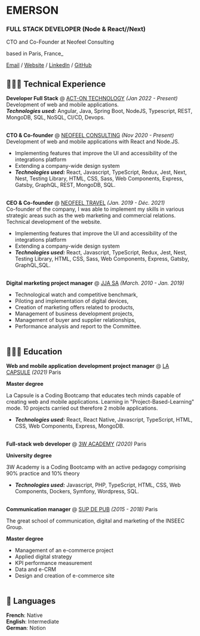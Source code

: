 # EMERSON

### FULL STACK DEVELOPER (Node & React//Next) <br>

CTO and Co-Founder at Neofeel Consulting

based in Paris, France\_ <br>

[Email](mailto:emerson@neofeelconsulting.fr) / [Website](https://neofeelconsulting.fr/) / [LinkedIn](https://www.linkedin.com/in/emerson-thorel-a40497159/) / [GitHub](https://github.com/Emerson1220/)

## 👩🏼‍💻 Technical Experience

**Developer Full Stack** @ [ACT-ON TECHNOLOGY](https://actontechnology.com/) _(Jan 2022 - Present)_ <br>
Development of web and mobile applications.<br>
**_Technologies used:_** Angular, Java, Spring Boot, NodeJS, Typescript, REST, MongoDB, SQL, NoSQL, CI/CD, Devops.
  <br><br>

**CTO & Co-founder** @ [NEOFEEL CONSULTING](https://neofeelconsulting.fr/) _(Nov 2020 - Present)_ <br>
Development of web and mobile applications with React and Node.JS.

- Implementing features that improve the UI and accessibility of the integrations platform
- Extending a company-wide design system
- **_Technologies used:_** React, Javascript, TypeScript, Redux, Jest, Next, Nest, Testing Library, HTML, CSS, Sass, Web Components, Express, Gatsby, GraphQL, REST, MongoDB, SQL.
  <br><br>

**CEO & Co-founder** @ [NEOFEEL TRAVEL](https://neo-feel.com/) _(Jan. 2019 - Déc. 2021)_ <br>
Co-founder of the company, I was able to implement my skills in various strategic areas such as the web marketing and commercial relations.
Technical development of the website.

- Implementing features that improve the UI and accessibility of the integrations platform
- Extending a company-wide design system
- **_Technologies used:_** React, Javascript, TypeScript, Redux, Jest, Nest, Testing Library, HTML, CSS, Sass, Web Components, Express, Gatsby, GraphQL,SQL.
  <br><br>

**Digital marketing project manager** @ [JJA SA](http://www.jja-sa.fr/) _(March. 2010 - Jan. 2019)_ <br>

- Technological watch and competitive benchmark,
- Piloting and implementation of digital devices,
- Creation of marketing offers related to products,
- Management of business development projects,
- Management of buyer and supplier relationships,
- Performance analysis and report to the Committee.
  <br><br>

## 👩🏼‍🎓 Education

**Web and mobile application development project manager** @ [LA CAPSULE](https://www.lacapsule.academy/) _(2021)_ Paris<br>

**Master degree**<br>

La Capsule is a Coding Bootcamp that educates tech minds capable of creating web and mobile applications. Learning in "Project-Based-Learning" mode.
10 projects carried out therefore 2 mobile applications.

- **_Technologies used:_** React, React Native, Javascript, TypeScript, HTML, CSS, Web Components, Express, MongoDB.
  <br><br>

**Full-stack web developer** @ [3W ACADEMY](https://3wa.fr/) _(2020)_ Paris<br>

**University degree**<br>

3W Academy is a Coding Bootcamp with an active pedagogy comprising 90% practice and 10% theory

- **_Technologies used:_** Javascript, PHP, TypeScript, HTML, CSS, Web Components, Dockers, Symfony, Wordpress, SQL.
  <br><br>

**Communication manager** @ [SUP DE PUB](https://www.supdepub.com/) _(2015 - 2018)_ Paris<br>

The great school of communication, digital and marketing of the INSEEC Group.

**Master degree**<br>

- Management of an e-commerce project
- Applied digital strategy
- KPI performance measurement
- Data and e-CRM
- Design and creation of e-commerce site
  <br><br>

## 💬 Languages

**French**: Native <br>
**English**: Intermediate <br>
**German**: Notion
<br><br>

